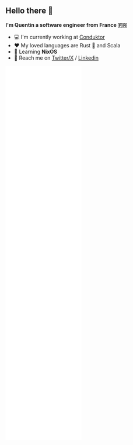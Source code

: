 ## Hello there 👋

**I'm Quentin a software engineer from France 🇫🇷**

- 💻 I'm currently working at [Conduktor](conduktor.io)
- ❤️ My loved languages are Rust 🦀 and Scala
- 📖 Learning **NixOS**
- 💬 Reach me on [Twitter/X](https://x.com/qboileau_) / [Linkedin](www.linkedin.com/in/qboileau)

![Metrics](/github-metrics.svg)
